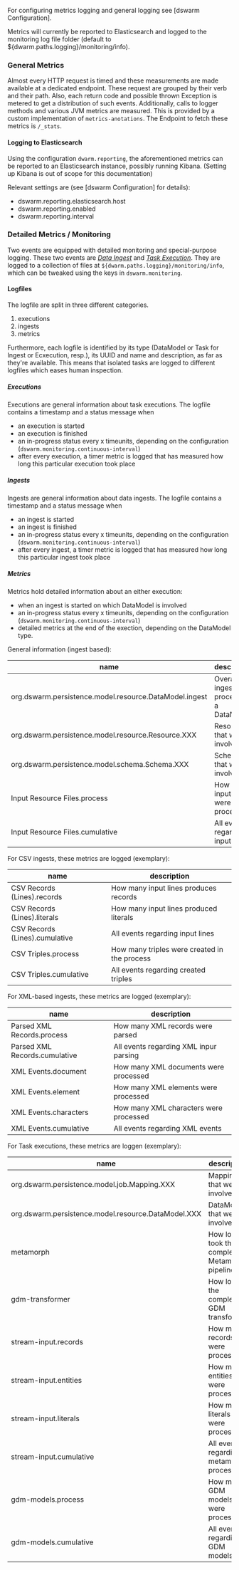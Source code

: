 For configuring metrics logging and general logging see [dswarm Configuration].

Metrics will currently be reported to Elasticsearch and logged to the monitoring log file folder (default to ${dwarm.paths.logging}/monitoring/info).

### General Metrics

Almost every HTTP request is timed and these measurements are made available
at a dedicated endpoint. These request are grouped by their verb and
their path. Also, each return code and possible thrown Exception is
metered to get a distribution of such events.
Additionally, calls to logger methods and various JVM metrics are measured.
This is provided by a custom implementation of `metrics-anotations`.
The Endpoint to fetch these metrics is `/_stats`.


#### Logging to Elasticsearch

Using the configuration `dwarm.reporting`, the aforementioned metrics
can be reported to an Elasticsearch instance, possibly running Kibana.
(Setting up Kibana is out of scope for this documentation)

Relevant settings are (see [dswarm Configuration] for details):

- dswarm.reporting.elasticsearch.host
- dswarm.reporting.enabled
- dswarm.reporting.interval

### Detailed Metrics / Monitoring

Two events are equipped with detailed monitoring and special-purpose logging.
These two events are [_Data Ingest_](Select-Data-for-Schema-Configuration) and
[_Task Execution_](Design-and-Execute-Transformations#execute-transformations).
They are logged to a collection of files at `${dwarm.paths.logging}/monitoring/info`, which can be tweaked using the keys in `dswarm.monitoring`.

#### Logfiles

The logfile are split in three different categories.

1. executions
2. ingests
3. metrics

Furthermore, each logfile is identified by its type (DataModel or Task for Ingest or Ecxecution, resp.), its UUID and name and description, as far as they're available.
This means that isolated tasks are logged to different logfiles which eases human inspection.

##### Executions

Executions are general information about task executions.
The logfile contains a timestamp and a status message when
- an execution is started
- an execution is finished
- an in-progress status every x timeunits, depending on the configuration (`dswarm.monitoring.continuous-interval`)
- after every execution, a timer metric is logged that has measured how long this particular execution took place


##### Ingests

Ingests are general information about data ingests.
The logfile contains a timestamp and a status message when
- an ingest is started
- an ingest is finished
- an in-progress status every x timeunits, depending on the configuration (`dswarm.monitoring.continuous-interval`)
- after every ingest, a timer metric is logged that has measured how long this particular ingest took place

##### Metrics

Metrics hold detailed information about an either execution:
- when an ingest is started on which DataModel is involved
- an in-progress status every x timeunits, depending on the configuration (`dswarm.monitoring.continuous-interval`)
- detailed metrics at the end of the exection, depending on the DataModel type.


General information (ingest based):


| name                                                   | description                                      |
|--------------------------------------------------------|--------------------------------------------------|
| org.dswarm.persistence.model.resource.DataModel.ingest | Overall ingest process of a DataModel            |
| org.dswarm.persistence.model.resource.Resource.XXX     | Resources that were involved                     |
| org.dswarm.persistence.model.schema.Schema.XXX         | Schemas that were involved                       |
| Input Resource Files.process                           | How many input files were processed              |
| Input Resource Files.cumulative                        | All events regarding input files                 |


For CSV ingests, these metrics are logged (exemplary):


| name                                                   | description                                      |
|--------------------------------------------------------|--------------------------------------------------|
| CSV Records (Lines).records                            | How many input lines produces records            |
| CSV Records (Lines).literals                           | How many input lines produced literals           |
| CSV Records (Lines).cumulative                         | All events regarding input lines                 |
| CSV Triples.process                                    | How many triples were created in the process     |
| CSV Triples.cumulative                                 | All events regarding created triples             |


For XML-based ingests, these metrics are logged (exemplary):


| name                                                   | description                                      |
|--------------------------------------------------------|--------------------------------------------------|
| Parsed XML Records.process                             | How many XML records were parsed                 |
| Parsed XML Records.cumulative                          | All events regarding XML inpur parsing           |
| XML Events.document                                    | How many XML documents were processed            |
| XML Events.element                                     | How many XML elements were processed             |
| XML Events.characters                                  | How many XML characters were processed           |
| XML Events.cumulative                                  | All events regarding XML events                  |


For Task executions, these metrics are loggen (exemplary):


| name                                                   | description                                      |
|--------------------------------------------------------|--------------------------------------------------|
| org.dswarm.persistence.model.job.Mapping.XXX           | Mappings that were involved                      |
| org.dswarm.persistence.model.resource.DataModel.XXX    | DataModels that were involved                    |
| metamorph                                              | How long took the complete Metamorph pipeline    |
| gdm-transformer                                        | How long to the complete GDM transformer         |
| stream-input.records                                   | How many records were processed                  |
| stream-input.entities                                  | How many entities were processed                 |
| stream-input.literals                                  | How many literals were processed                 |
| stream-input.cumulative                                | All events regarding metamorph processing        |
| gdm-models.process                                     | How many GDM models were processed               |
| gdm-models.cumulative                                  | All events regarding GDM models                  |

